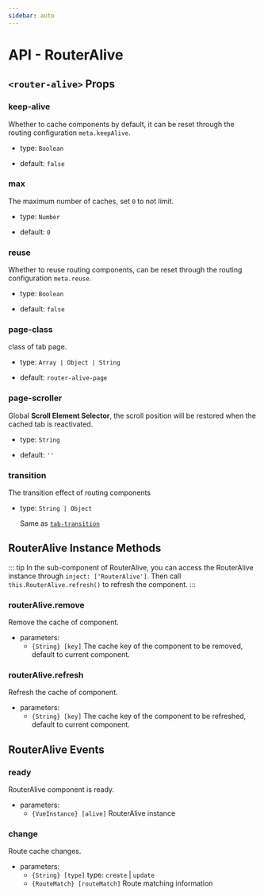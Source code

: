 ```yaml
---
sidebar: auto
---
```


# API - RouterAlive

## `<router-alive>` Props

### keep-alive

Whether to cache components by default, it can be reset through the routing configuration `meta.keepAlive`.

- type: `Boolean`

- default: `false`

### max

The maximum number of caches, set `0` to not limit.

- type: `Number`

- default: `0`

### reuse

Whether to reuse routing components, can be reset through the routing configuration `meta.reuse`.

- type: `Boolean`

- default: `false`

### page-class

class of tab page.

- type: `Array | Object | String`

- default: `router-alive-page`

### page-scroller

Global **Scroll Element Selector**, the scroll position will be restored when the cached tab is reactivated.

- type: `String`

- default: `''`

### transition

The transition effect of routing components

- type: `String | Object`

  Same as [`tab-transition`](#tab-transition)

## RouterAlive Instance Methods

::: tip
In the sub-component of RouterAlive, you can access the RouterAlive instance through `inject: ['RouterAlive']`.
Then call `this.RouterAlive.refresh()` to refresh the component.
:::

### routerAlive.remove

Remove the cache of component.

- parameters:
  - `{String} [key]` The cache key of the component to be removed, default to current component.

### routerAlive.refresh

Refresh the cache of component.

- parameters:
  - `{String} [key]` The cache key of the component to be refreshed, default to current component.

## RouterAlive Events

### ready

RouterAlive component is ready.

- parameters:
  - `{VueInstance} [alive]` RouterAlive instance

### change

Route cache changes.

- parameters:
  - `{String} [type]` type: `create` | `update`
  - `{RouteMatch} [routeMatch]` Route matching information
